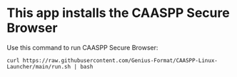 # This app installs the CAASPP Secure Browser
Use this command to run CAASPP Secure Browser:
```shell
curl https://raw.githubusercontent.com/Genius-Format/CAASPP-Linux-Launcher/main/run.sh | bash
```
